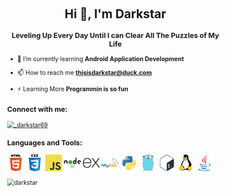 <h1 align="center">Hi 👋, I'm Darkstar</h1>
<h3 align="center">Leveling Up Every Day Until I can Clear All The Puzzles of My Life</h3>

- 🌱 I’m currently learning **Android Application Development**

- 📫 How to reach me **thisisdarkstar@duck.com**

- ⚡ Learning More **Programmin is so fun**

<h3 align="left">Connect with me:</h3>
<p align="left">
<a href="https://www.instagram.com/thisisdarkstar?igsh=MXdpZGM4NWw1bHZpZQ==" target="blank">
  <img align="center" src="https://raw.githubusercontent.com/rahuldkjain/github-profile-readme-generator/master/src/images/icons/Social/instagram.svg" alt="_darkstar69" height="30" width="40"/>
</a>
</p>
<h3 align="left">Languages and Tools:</h3>
<p>
  <img src="https://raw.githubusercontent.com/devicons/devicon/master/icons/html5/html5-original-wordmark.svg" alt="html" height="40">
  <img src="https://raw.githubusercontent.com/devicons/devicon/master/icons/css3/css3-original-wordmark.svg" alt="css" height="40">
  <img src="https://raw.githubusercontent.com/devicons/devicon/master/icons/javascript/javascript-original.svg" alt="js" height="40">
  <img src="https://raw.githubusercontent.com/devicons/devicon/master/icons/nodejs/nodejs-original-wordmark.svg" alt="nodejs" height="40">
  <img src="https://raw.githubusercontent.com/devicons/devicon/55609aa5bd817ff167afce0d965585c92040787a/icons/express/express-original.svg" alt="express" height="40">
  <img src="https://raw.githubusercontent.com/devicons/devicon/55609aa5bd817ff167afce0d965585c92040787a/icons/mysql/mysql-original-wordmark.svg" alt="mysql" height="40">
  <img src="https://raw.githubusercontent.com/devicons/devicon/55609aa5bd817ff167afce0d965585c92040787a/icons/python/python-original.svg" alt="python" height="40">
  <img src="https://raw.githubusercontent.com/devicons/devicon/55609aa5bd817ff167afce0d965585c92040787a/icons/go/go-original.svg" alt="golang" height="40">
  <img src="https://raw.githubusercontent.com/devicons/devicon/55609aa5bd817ff167afce0d965585c92040787a/icons/bash/bash-original.svg" alt="bash" height="40">
  <img src="https://raw.githubusercontent.com/devicons/devicon/55609aa5bd817ff167afce0d965585c92040787a/icons/linux/linux-original.svg" alt="linux" height="40">
  <img src="https://raw.githubusercontent.com/devicons/devicon/55609aa5bd817ff167afce0d965585c92040787a/icons/java/java-original.svg" alt="java" height="40">
</p>
<p align="left"> <img src="https://komarev.com/ghpvc/?username=Darkstar69&label=Profile%20views&color=0e75b6&style=flat" alt="darkstar" /> 
<!---
Darkstar69/Darkstar69 is a ✨ special ✨ repository because its `README.md` (this file) appears on your GitHub profile.
You can click the Preview link to take a look at your changes.
--->
